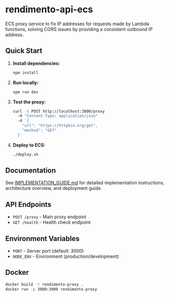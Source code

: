 # rendimento-api-ecs

ECS proxy service to fix IP addresses for requests made by Lambda functions, solving CORS issues by providing a consistent outbound IP address.

## Quick Start

1. **Install dependencies:**
   ```bash
   npm install
   ```

2. **Run locally:**
   ```bash
   npm run dev
   ```

3. **Test the proxy:**
   ```bash
   curl -X POST http://localhost:3000/proxy 
     -H "Content-Type: application/json" 
     -d '{
       "url": "https://httpbin.org/get",
       "method": "GET"
     }'
   ```

4. **Deploy to ECS:**
   ```bash
   ./deploy.sh
   ```

## Documentation

See [IMPLEMENTATION_GUIDE.md](./IMPLEMENTATION_GUIDE.md) for detailed implementation instructions, architecture overview, and deployment guide.

## API Endpoints

- `POST /proxy` - Main proxy endpoint
- `GET /health` - Health check endpoint

## Environment Variables

- `PORT` - Server port (default: 3000)
- `NODE_ENV` - Environment (production/development)

## Docker

```bash
docker build -t rendimento-proxy .
docker run -p 3000:3000 rendimento-proxy
```
